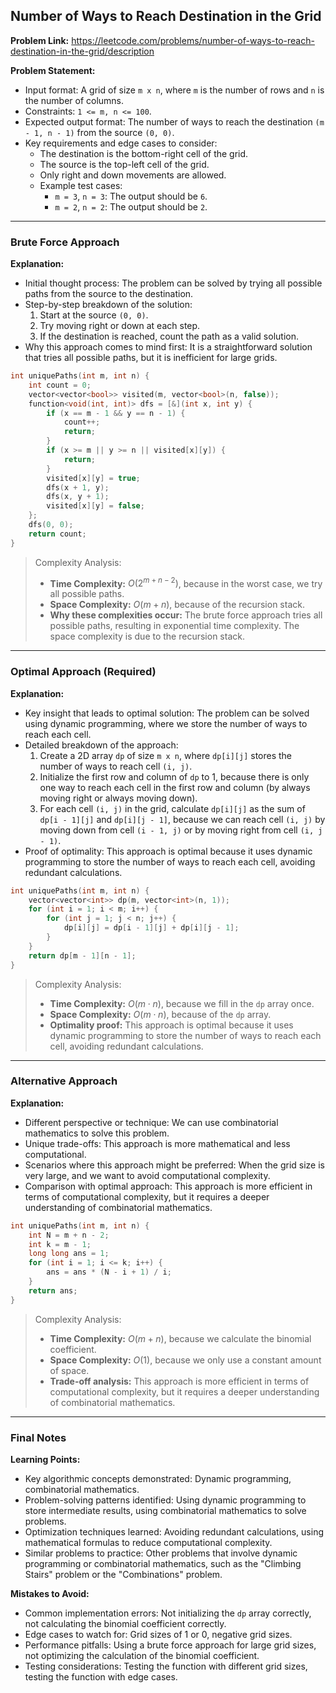 ## Number of Ways to Reach Destination in the Grid

**Problem Link:** https://leetcode.com/problems/number-of-ways-to-reach-destination-in-the-grid/description

**Problem Statement:**
- Input format: A grid of size `m x n`, where `m` is the number of rows and `n` is the number of columns.
- Constraints: `1 <= m, n <= 100`.
- Expected output format: The number of ways to reach the destination `(m - 1, n - 1)` from the source `(0, 0)`.
- Key requirements and edge cases to consider:
  - The destination is the bottom-right cell of the grid.
  - The source is the top-left cell of the grid.
  - Only right and down movements are allowed.
  - Example test cases:
    - `m = 3`, `n = 3`: The output should be `6`.
    - `m = 2`, `n = 2`: The output should be `2`.

---

### Brute Force Approach

**Explanation:**
- Initial thought process: The problem can be solved by trying all possible paths from the source to the destination.
- Step-by-step breakdown of the solution:
  1. Start at the source `(0, 0)`.
  2. Try moving right or down at each step.
  3. If the destination is reached, count the path as a valid solution.
- Why this approach comes to mind first: It is a straightforward solution that tries all possible paths, but it is inefficient for large grids.

```cpp
int uniquePaths(int m, int n) {
    int count = 0;
    vector<vector<bool>> visited(m, vector<bool>(n, false));
    function<void(int, int)> dfs = [&](int x, int y) {
        if (x == m - 1 && y == n - 1) {
            count++;
            return;
        }
        if (x >= m || y >= n || visited[x][y]) {
            return;
        }
        visited[x][y] = true;
        dfs(x + 1, y);
        dfs(x, y + 1);
        visited[x][y] = false;
    };
    dfs(0, 0);
    return count;
}
```

> Complexity Analysis:
> - **Time Complexity:** $O(2^{m + n - 2})$, because in the worst case, we try all possible paths.
> - **Space Complexity:** $O(m + n)$, because of the recursion stack.
> - **Why these complexities occur:** The brute force approach tries all possible paths, resulting in exponential time complexity. The space complexity is due to the recursion stack.

---

### Optimal Approach (Required)

**Explanation:**
- Key insight that leads to optimal solution: The problem can be solved using dynamic programming, where we store the number of ways to reach each cell.
- Detailed breakdown of the approach:
  1. Create a 2D array `dp` of size `m x n`, where `dp[i][j]` stores the number of ways to reach cell `(i, j)`.
  2. Initialize the first row and column of `dp` to 1, because there is only one way to reach each cell in the first row and column (by always moving right or always moving down).
  3. For each cell `(i, j)` in the grid, calculate `dp[i][j]` as the sum of `dp[i - 1][j]` and `dp[i][j - 1]`, because we can reach cell `(i, j)` by moving down from cell `(i - 1, j)` or by moving right from cell `(i, j - 1)`.
- Proof of optimality: This approach is optimal because it uses dynamic programming to store the number of ways to reach each cell, avoiding redundant calculations.

```cpp
int uniquePaths(int m, int n) {
    vector<vector<int>> dp(m, vector<int>(n, 1));
    for (int i = 1; i < m; i++) {
        for (int j = 1; j < n; j++) {
            dp[i][j] = dp[i - 1][j] + dp[i][j - 1];
        }
    }
    return dp[m - 1][n - 1];
}
```

> Complexity Analysis:
> - **Time Complexity:** $O(m \cdot n)$, because we fill in the `dp` array once.
> - **Space Complexity:** $O(m \cdot n)$, because of the `dp` array.
> - **Optimality proof:** This approach is optimal because it uses dynamic programming to store the number of ways to reach each cell, avoiding redundant calculations.

---

### Alternative Approach

**Explanation:**
- Different perspective or technique: We can use combinatorial mathematics to solve this problem.
- Unique trade-offs: This approach is more mathematical and less computational.
- Scenarios where this approach might be preferred: When the grid size is very large, and we want to avoid computational complexity.
- Comparison with optimal approach: This approach is more efficient in terms of computational complexity, but it requires a deeper understanding of combinatorial mathematics.

```cpp
int uniquePaths(int m, int n) {
    int N = m + n - 2;
    int k = m - 1;
    long long ans = 1;
    for (int i = 1; i <= k; i++) {
        ans = ans * (N - i + 1) / i;
    }
    return ans;
}
```

> Complexity Analysis:
> - **Time Complexity:** $O(m + n)$, because we calculate the binomial coefficient.
> - **Space Complexity:** $O(1)$, because we only use a constant amount of space.
> - **Trade-off analysis:** This approach is more efficient in terms of computational complexity, but it requires a deeper understanding of combinatorial mathematics.

---

### Final Notes

**Learning Points:**
- Key algorithmic concepts demonstrated: Dynamic programming, combinatorial mathematics.
- Problem-solving patterns identified: Using dynamic programming to store intermediate results, using combinatorial mathematics to solve problems.
- Optimization techniques learned: Avoiding redundant calculations, using mathematical formulas to reduce computational complexity.
- Similar problems to practice: Other problems that involve dynamic programming or combinatorial mathematics, such as the "Climbing Stairs" problem or the "Combinations" problem.

**Mistakes to Avoid:**
- Common implementation errors: Not initializing the `dp` array correctly, not calculating the binomial coefficient correctly.
- Edge cases to watch for: Grid sizes of 1 or 0, negative grid sizes.
- Performance pitfalls: Using a brute force approach for large grid sizes, not optimizing the calculation of the binomial coefficient.
- Testing considerations: Testing the function with different grid sizes, testing the function with edge cases.
